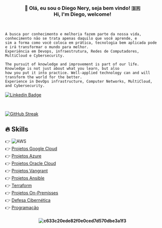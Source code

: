 
<h3 align="center">  <br>

👋 Olá, eu sou o Diego Nery, seja bem vindo! 🇧🇷 <br>
    Hi, I'm Diego, welcome!
<br>

</h3>

<br>

```
A busca por conhecimento e melhoria fazem parte da nossa vida, conhecimento não se trata apenas daquilo que você aprende, e 
sim a forma como você coloca em prática, tecnologia bem aplicada pode e irá transformar o mundo para melhor.
Experiência em Devops, infraestrutura, Redes de Computadores, MultiCloud e Cybersecurity.

The pursuit of knowledge and improvement is part of our life. Knowledge is not just about what you learn, but also
how you put it into practice. Well-applied technology can and will transform the world for the better.
Experience in DevOps infrastructure, Computer Networks, MultiCloud, and Cybersecurity.
```
</h3>

[![Linkedin Badge](https://img.shields.io/badge/-Linkedin-blue?style=for-the-badge&logo=Linkedin&logoColor=white&link=https://github.com/diegonery465)](https://www.linkedin.com/in/diego-nery-2a06151a7/)

<br>

<!-- GithubStats -->
[![GitHub Streak](https://streak-stats.demolab.com/?user=diegonery465&theme=bear&background=000&border=30A3DC&dates=FFF)](https://git.io/streak-stats)

## 🔥 Skills

 👉 ![AWS](https://img.shields.io/badge/Amazon_AWS-FF9900?style=for-the-badge&logo=amazonaws&logoColor=white)<a href="/" target="_blank"></a></BR>
 👉 <a href="/" target="_blank">Projetos Google Cloud</a></BR>
 👉 <a href="/" target="_blank">Projetos Azure</a></BR>
 👉 <a href="/" target="_blank">Projetos Oracle Cloud</a></BR>
 👉 <a href="/" target="_blank">Projetos Vangrant</a></BR>
 👉 <a href="/" target="_blank">Projetos Ansible</a></BR>
 👉 <a href="/" target="_blank">Terraform</a></BR>
 👉 <a href="/" target="_blank">Projetos On-Premisses</a></BR>
 👉 <a href="/" target="_blank">Defesa Cibernética</a></BR>
 👉 <a href="https://github.com/diegonery465/Projetos-HTML-CSS-JS" target="_blank">Programação</a></BR>

<h4 align="center">
 
![c633c20ede82f0e0ced7d570dbe3a1f3](https://user-images.githubusercontent.com/70382532/138322189-2db8df52-9dcb-40a0-88a8-c365466bd33d.gif)

</h4>















